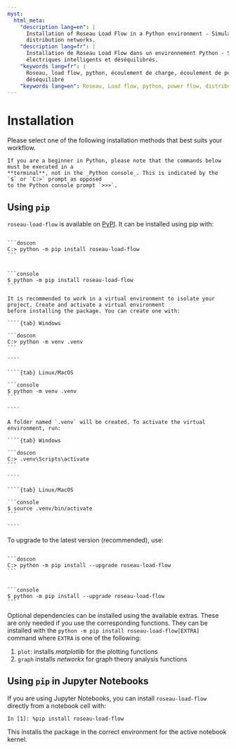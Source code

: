 ```yaml
---
myst:
  html_meta:
    "description lang=en": |
      Installation of Roseau Load Flow in a Python environment - Simulation of intelligent and unbalanced electrical
      distribution networks.
    "description lang=fr": |
      Installation de Roseau Load Flow dans un environnement Python - Simulation des réseaux de distribution
      électriques intelligents et déséquilibrés.
    "keywords lang=fr": |
      Roseau, load flow, python, écoulement de charge, écoulement de puissance, réseau de distribution, triphasé,
      déséquilibré
    "keywords lang=en": Roseau, Load flow, python, power flow, distribution grid, three-phase, multiphase, unbalanced
---
```


# Installation

Please select one of the following installation methods that best suits your workflow.

```{note}
If you are a beginner in Python, please note that the commands below must be executed in a
**terminal**, not in the _Python console_. This is indicated by the `$` or `C:>` prompt as opposed
to the Python console prompt `>>>`.
```

## Using `pip`

`roseau-load-flow` is available on [PyPI](https://pypi.org/project/roseau-load-flow/). It can be
installed using pip with:

````{tab} Windows

```doscon
C:> python -m pip install roseau-load-flow
```

````

````{tab} Linux/MacOS

```console
$ python -m pip install roseau-load-flow
```

````

`````{tip}
It is recommended to work in a virtual environment to isolate your project. Create and activate a virtual environment
before installing the package. You can create one with:

````{tab} Windows

```doscon
C:> python -m venv .venv
```

````

````{tab} Linux/MacOS

```console
$ python -m venv .venv
```

````

A folder named `.venv` will be created. To activate the virtual environment, run:

````{tab} Windows

```doscon
C:> .venv\Scripts\activate
```

````

````{tab} Linux/MacOS

```console
$ source .venv/bin/activate
```

````

`````

To upgrade to the latest version (recommended), use:

````{tab} Windows

```doscon
C:> python -m pip install --upgrade roseau-load-flow
```

````

````{tab} Linux/MacOS

```console
$ python -m pip install --upgrade roseau-load-flow
```

````

Optional dependencies can be installed using the available extras. These are only needed if you use
the corresponding functions. They can be installed with the
`python -m pip install roseau-load-flow[EXTRA]` command where `EXTRA` is one of the following:

1. `plot`: installs _matplotlib_ for the plotting functions
2. `graph` installs _networkx_ for graph theory analysis functions

## Using `pip` in Jupyter Notebooks

If you are using Jupyter Notebooks, you can install `roseau-load-flow` directly from a notebook
cell with:

```ipython3
In [1]: %pip install roseau-load-flow
```

This installs the package in the correct environment for the active notebook kernel.

<!-- Local Variables: -->
<!-- mode: markdown -->
<!-- coding: utf-8-unix -->
<!-- fill-column: 100 -->
<!-- ispell-local-dictionary: "english" -->
<!-- End: -->
